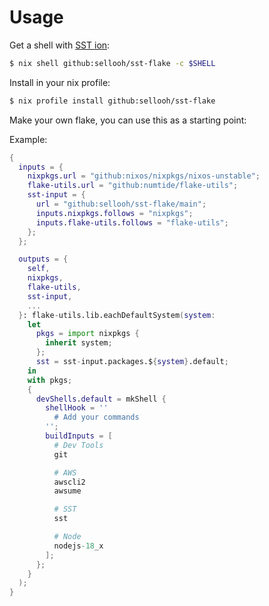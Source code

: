 # Usage

Get a shell with [SST ion](https://github.com/sst/ion):

```sh
$ nix shell github:sellooh/sst-flake -c $SHELL
```

Install in your nix profile:

```sh
$ nix profile install github:sellooh/sst-flake
```

Make your own flake, you can use this as a starting point:

Example:
```nix
{
  inputs = {
    nixpkgs.url = "github:nixos/nixpkgs/nixos-unstable";
    flake-utils.url = "github:numtide/flake-utils";
    sst-input = {
      url = "github:sellooh/sst-flake/main";
      inputs.nixpkgs.follows = "nixpkgs";
      inputs.flake-utils.follows = "flake-utils";
    };
  };

  outputs = {
    self,
    nixpkgs,
    flake-utils,
    sst-input,
    ...
  }: flake-utils.lib.eachDefaultSystem(system:
    let
      pkgs = import nixpkgs {
        inherit system;
      };
      sst = sst-input.packages.${system}.default;
    in
    with pkgs;
    {
      devShells.default = mkShell {
        shellHook = ''
          # Add your commands
        '';
        buildInputs = [
          # Dev Tools
          git

          # AWS
          awscli2
          awsume

          # SST
          sst

          # Node
          nodejs-18_x
        ];
      };
    }
  );
}
```
